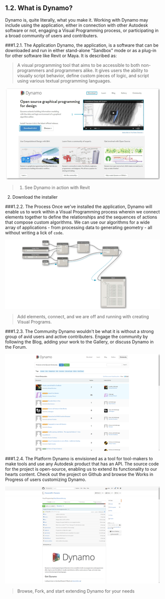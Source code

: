 ## 1.2. What is Dynamo?
Dynamo is, quite literally, what you make it. Working with Dynamo may include using the application, either in connection with other Autodesk software or not, engaging a Visual Programming process, or participating in a broad community of users and contributers.


###1.2.1. The Application
Dynamo, the application, is a software that can be downloaded and run in either stand-alone "Sandbox" mode or as a plug-in for other software like Revit or Maya. It is described as:
> A visual programming tool that aims to be accessible to both non-programmers and programmers alike. It gives users the ability to visually script behavior, define custom pieces of logic, and script using various textual programming languages.

![Dyanmo website-update number](images/1-2/00-DynamoHomepage.png)
> 1. See Dynamo in action with Revit
2. Download the installer

###1.2.2. The Process
Once we've installed the application, Dynamo will enable us to work within a Visual Programming process wherein we connect elements together to define the relationships and the sequences of actions that compose custom algorithms. We can use our algorithms for a wide array of applications - from processing data to generating geometry - all without writing a lick of ```code```.

![A Visual Program](images/1-2/01-ProgramFlow.png)
> Add elements, connect, and we are off and running with creating Visual Programs.

###1.2.3. The Community
Dynamo wouldn't be what it is without a strong group of avid users and active contributers. Engage the community by following the Blog, adding your work to the Gallery, or discuss Dynamo in the Forum.

![The Forum](images/1-2/02-Community.png)

###1.2.4. The Platform
Dynamo is envisioned as a tool for tool-makers to make tools and use any Autodesk product that has an API. The source code for the project is open-source, enabling us to extend its functionality to our hearts content. Check out the project on Github and browse the Works in Progress of users customizing Dynamo.

![The Repo](images/1-2/03-TheRepo.png)
> Browse, Fork, and start extending Dynamo for your needs
